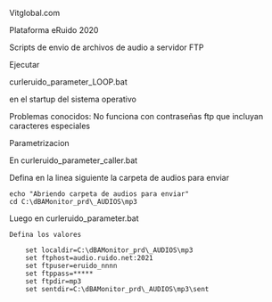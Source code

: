 Vitglobal.com

Plataforma eRuido 2020

Scripts de envio de archivos de audio a servidor FTP

Ejecutar 

curleruido_parameter_LOOP.bat

en el startup del sistema operativo

Problemas conocidos:
	No funciona con contraseñas ftp que incluyan caracteres especiales

Parametrizacion
	
En 
	curleruido_parameter_caller.bat	

Defina en la linea siguiente la carpeta de audios para enviar

	echo "Abriendo carpeta de audios para enviar"
	cd C:\dBAMonitor_prd\_AUDIOS\mp3

Luego en 
	curleruido_parameter.bat

	Defina los valores

		set localdir=C:\dBAMonitor_prd\_AUDIOS\mp3
		set ftphost=audio.ruido.net:2021
		set ftpuser=eruido_nnnn
		set ftppass=*****
		set ftpdir=mp3
		set sentdir=C:\dBAMonitor_prd\_AUDIOS\mp3\sent

